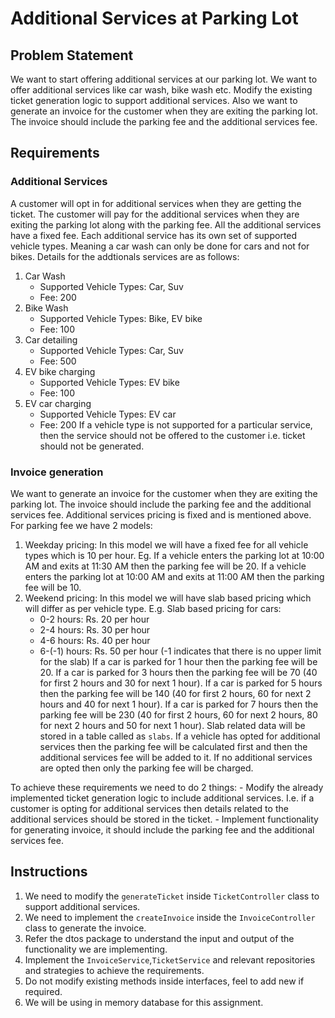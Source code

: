 # Additional Services at Parking Lot

## Problem Statement
We want to start offering additional services at our parking lot. We want to offer additional services like car wash, bike wash etc. Modify the existing ticket generation logic to support additional services. Also we want to generate an invoice for the customer when they are exiting the parking lot. The invoice should include the parking fee and the additional services fee.

## Requirements
### Additional Services
A customer will opt in for additional services when they are getting the ticket.
The customer will pay for the additional services when they are exiting the parking lot along with the parking fee.
All the additional services have a fixed fee.
Each additional service has its own set of supported vehicle types. Meaning a car wash can only be done for cars and not for bikes.
Details for the addtionals services are as follows:
1. Car Wash
   - Supported Vehicle Types: Car, Suv
   - Fee: 200
2. Bike Wash
   - Supported Vehicle Types: Bike, EV bike
   - Fee: 100
3. Car detailing
   - Supported Vehicle Types: Car, Suv
   - Fee: 500
4. EV bike charging
   - Supported Vehicle Types: EV bike
   - Fee: 100
5. EV car charging
   - Supported Vehicle Types: EV car
   - Fee: 200
     If a vehicle type is not supported for a particular service, then the service should not be offered to the customer i.e. ticket should not be generated.

### Invoice generation
We want to generate an invoice for the customer when they are exiting the parking lot. The invoice should include the parking fee and the additional services fee.
Additional services pricing is fixed and is mentioned above.
For parking fee we have 2 models:
1. Weekday pricing: In this model we will have a fixed fee for all vehicle types which is 10 per hour. Eg. If a vehicle enters the parking lot at 10:00 AM and exits at 11:30 AM then the parking fee will be 20. If a vehicle enters the parking lot at 10:00 AM and exits at 11:00 AM then the parking fee will be 10.
2. Weekend pricing: In this model we will have slab based pricing which will differ as per vehicle type.
   E.g. Slab based pricing for cars:
    - 0-2 hours: Rs. 20 per hour
    - 2-4 hours: Rs. 30 per hour
    - 4-6 hours: Rs. 40 per hour
    - 6-(-1) hours: Rs. 50 per hour (-1 indicates that there is no upper limit for the slab)
   If a car is parked for 1 hour then the parking fee will be 20. 
   If a car is parked for 3 hours then the parking fee will be 70 (40 for first 2 hours and 30 for next 1 hour). 
   If a car is parked for 5 hours then the parking fee will be 140 (40 for first 2 hours, 60 for next 2 hours and 40 for next 1 hour).
   If a car is parked for 7 hours then the parking fee will be 230 (40 for first 2 hours, 60 for next 2 hours, 80 for next 2 hours and 50 for next 1 hour).
Slab related data will be stored in a table called as `slabs`.
If a vehicle has opted for additional services then the parking fee will be calculated first and then the additional services fee will be added to it.
If no additional services are opted then only the parking fee will be charged.

To achieve these requirements we need to do 2 things:
    - Modify the already implemented ticket generation logic to include additional services. I.e. if a customer is opting for additional services then details related to the additional services should be stored in the ticket.
    - Implement functionality for generating invoice, it should include the parking fee and the additional services fee.

## Instructions
1. We need to modify the `generateTicket` inside `TicketController` class to support additional services.
2. We need to implement the `createInvoice` inside the `InvoiceController` class to generate the invoice.
3. Refer the dtos package to understand the input and output of the functionality we are implementing.
4. Implement the `InvoiceService`,`TicketService` and relevant repositories and strategies to achieve the requirements.
5. Do not modify existing methods inside interfaces, feel to add new if required.
6. We will be using in memory database for this assignment.